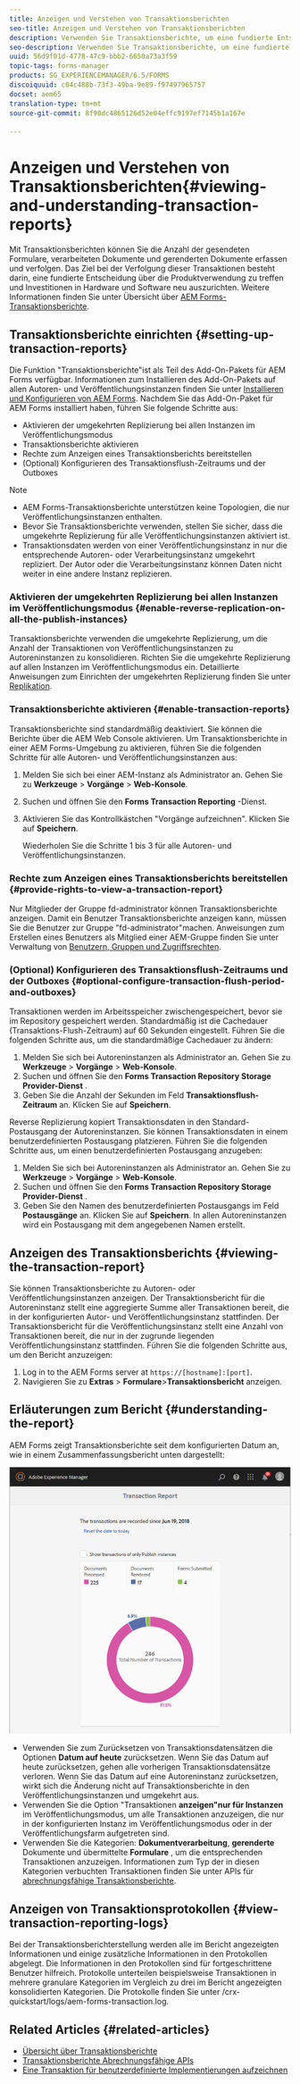 ```yaml
---
title: Anzeigen und Verstehen von Transaktionsberichten
seo-title: Anzeigen und Verstehen von Transaktionsberichten
description: Verwenden Sie Transaktionsberichte, um eine fundierte Entscheidung über die Produktverwendung zu treffen und Investitionen in Hardware und Software neu auszurichten.
seo-description: Verwenden Sie Transaktionsberichte, um eine fundierte Entscheidung über die Produktverwendung zu treffen und Investitionen in Hardware und Software neu auszurichten.
uuid: 56d9f01d-4778-47c9-bbb2-6650a73a3f59
topic-tags: forms-manager
products: SG_EXPERIENCEMANAGER/6.5/FORMS
discoiquuid: c04c488b-73f3-49ba-9e89-f97497965757
docset: aem65
translation-type: tm+mt
source-git-commit: 8f90dc4865126d52e04effc9197ef7145b1a167e

---
```



# Anzeigen und Verstehen von Transaktionsberichten{#viewing-and-understanding-transaction-reports}

Mit Transaktionsberichten können Sie die Anzahl der gesendeten Formulare, verarbeiteten Dokumente und gerenderten Dokumente erfassen und verfolgen. Das Ziel bei der Verfolgung dieser Transaktionen besteht darin, eine fundierte Entscheidung über die Produktverwendung zu treffen und Investitionen in Hardware und Software neu auszurichten. Weitere Informationen finden Sie unter Übersicht über [AEM Forms-Transaktionsberichte](../../forms/using/transaction-reports-overview.md).

## Transaktionsberichte einrichten {#setting-up-transaction-reports}

Die Funktion &quot;Transaktionsberichte&quot;ist als Teil des Add-On-Pakets für AEM Forms verfügbar. Informationen zum Installieren des Add-On-Pakets auf allen Autoren- und Veröffentlichungsinstanzen finden Sie unter [Installieren und Konfigurieren von AEM Forms](/help/forms/using/installing-configuring-aem-forms-osgi.md). Nachdem Sie das Add-On-Paket für AEM Forms installiert haben, führen Sie folgende Schritte aus:

* Aktivieren der umgekehrten Replizierung bei allen Instanzen im Veröffentlichungsmodus
* Transaktionsberichte aktivieren
* Rechte zum Anzeigen eines Transaktionsberichts bereitstellen
* (Optional) Konfigurieren des Transaktionsflush-Zeitraums und der Outboxes [](/help/forms/using/installing-configuring-aem-forms-osgi.md)

>[!NOTE]
>
>* AEM Forms-Transaktionsberichte unterstützen keine Topologien, die nur Veröffentlichungsinstanzen enthalten.
>* Bevor Sie Transaktionsberichte verwenden, stellen Sie sicher, dass die umgekehrte Replizierung für alle Veröffentlichungsinstanzen aktiviert ist.
>* Transaktionsdaten werden von einer Veröffentlichungsinstanz in nur die entsprechende Autoren- oder Verarbeitungsinstanz umgekehrt repliziert. Der Autor oder die Verarbeitungsinstanz können Daten nicht weiter in eine andere Instanz replizieren.
>



### Aktivieren der umgekehrten Replizierung bei allen Instanzen im Veröffentlichungsmodus {#enable-reverse-replication-on-all-the-publish-instances}

Transaktionsberichte verwenden die umgekehrte Replizierung, um die Anzahl der Transaktionen von Veröffentlichungsinstanzen zu Autoreninstanzen zu konsolidieren. Richten Sie die umgekehrte Replizierung auf allen Instanzen im Veröffentlichungsmodus ein. Detaillierte Anweisungen zum Einrichten der umgekehrten Replizierung finden Sie unter [Replikation](/help/sites-deploying/replication.md).

### Transaktionsberichte aktivieren {#enable-transaction-reports}

Transaktionsberichte sind standardmäßig deaktiviert. Sie können die Berichte über die AEM Web Console aktivieren. Um Transaktionsberichte in einer AEM Forms-Umgebung zu aktivieren, führen Sie die folgenden Schritte für alle Autoren- und Veröffentlichungsinstanzen aus:

1. Melden Sie sich bei einer AEM-Instanz als Administrator an. Gehen Sie zu **Werkzeuge** > **Vorgänge** > **Web-Konsole**.
1. Suchen und öffnen Sie den **Forms Transaction Reporting** -Dienst.
1. Aktivieren Sie das Kontrollkästchen &quot;Vorgänge aufzeichnen&quot;. Klicken Sie auf **Speichern**.

   Wiederholen Sie die Schritte 1 bis 3 für alle Autoren- und Veröffentlichungsinstanzen.

### Rechte zum Anzeigen eines Transaktionsberichts bereitstellen {#provide-rights-to-view-a-transaction-report}

Nur Mitglieder der Gruppe fd-administrator können Transaktionsberichte anzeigen. Damit ein Benutzer Transaktionsberichte anzeigen kann, müssen Sie die Benutzer zur Gruppe &quot;fd-administrator&quot;machen. Anweisungen zum Erstellen eines Benutzers als Mitglied einer AEM-Gruppe finden Sie unter Verwaltung von [Benutzern, Gruppen und Zugriffsrechten](/help/sites-administering/user-group-ac-admin.md).

### (Optional) Konfigurieren des Transaktionsflush-Zeitraums und der Outboxes {#optional-configure-transaction-flush-period-and-outboxes}

Transaktionen werden im Arbeitsspeicher zwischengespeichert, bevor sie im Repository gespeichert werden. Standardmäßig ist die Cachedauer (Transaktions-Flush-Zeitraum) auf 60 Sekunden eingestellt. Führen Sie die folgenden Schritte aus, um die standardmäßige Cachedauer zu ändern:

1. Melden Sie sich bei Autoreninstanzen als Administrator an. Gehen Sie zu **Werkzeuge** > **Vorgänge** > **Web-Konsole**.
1. Suchen und öffnen Sie den **Forms Transaction Repository Storage Provider-Dienst** .
1. Geben Sie die Anzahl der Sekunden im Feld **Transaktionsflush-Zeitraum** an. Klicken Sie auf **Speichern**.

Reverse Replizierung kopiert Transaktionsdaten in den Standard-Postausgang der Autoreninstanzen. Sie können Transaktionsdaten in einem benutzerdefinierten Postausgang platzieren. Führen Sie die folgenden Schritte aus, um einen benutzerdefinierten Postausgang anzugeben:

1. Melden Sie sich bei Autoreninstanzen als Administrator an. Gehen Sie zu **Werkzeuge** > **Vorgänge** > **Web-Konsole**.
1. Suchen und öffnen Sie den **Forms Transaction Repository Storage Provider-Dienst** .
1. Geben Sie den Namen des benutzerdefinierten Postausgangs im Feld **Postausgänge** an. Klicken Sie auf **Speichern**. In allen Autoreninstanzen wird ein Postausgang mit dem angegebenen Namen erstellt.

## Anzeigen des Transaktionsberichts {#viewing-the-transaction-report}

Sie können Transaktionsberichte zu Autoren- oder Veröffentlichungsinstanzen anzeigen. Der Transaktionsbericht für die Autoreninstanz stellt eine aggregierte Summe aller Transaktionen bereit, die in der konfigurierten Autor- und Veröffentlichungsinstanz stattfinden. Der Transaktionsbericht für die Veröffentlichungsinstanz stellt eine Anzahl von Transaktionen bereit, die nur in der zugrunde liegenden Veröffentlichungsinstanz stattfinden. Führen Sie die folgenden Schritte aus, um den Bericht anzuzeigen:

1. Log in to the AEM Forms server at `https://[hostname]:[port]`.
1. Navigieren Sie zu **Extras** > **Formulare**>**Transaktionsbericht** anzeigen.

## Erläuterungen zum Bericht {#understanding-the-report}

AEM Forms zeigt Transaktionsberichte seit dem konfigurierten Datum an, wie in einem Zusammenfassungsbericht unten dargestellt:

![sample-transaction-report-author](assets/sample-transaction-report-author.png)

* Verwenden Sie zum Zurücksetzen von Transaktionsdatensätzen die Optionen **Datum auf heute** zurücksetzen. Wenn Sie das Datum auf heute zurücksetzen, gehen alle vorherigen Transaktionsdatensätze verloren. Wenn Sie das Datum auf eine Autoreninstanz zurücksetzen, wirkt sich die Änderung nicht auf Transaktionsberichte in den Veröffentlichungsinstanzen und umgekehrt aus.
* Verwenden Sie die Option &quot;Transaktionen **anzeigen&quot;nur für Instanzen** im Veröffentlichungsmodus, um alle Transaktionen anzuzeigen, die nur in der konfigurierten Instanz im Veröffentlichungsmodus oder in der Veröffentlichungsfarm aufgetreten sind.
* Verwenden Sie die Kategorien: **Dokumentverarbeitung**, **gerenderte** Dokumente und übermittelte **Formulare** , um die entsprechenden Transaktionen anzuzeigen. Informationen zum Typ der in diesen Kategorien verbuchten Transaktionen finden Sie unter APIs für [abrechnungsfähige Transaktionsberichte](../../forms/using/transaction-reports-billable-apis.md).

## Anzeigen von Transaktionsprotokollen {#view-transaction-reporting-logs}

Bei der Transaktionsberichterstellung werden alle im Bericht angezeigten Informationen und einige zusätzliche Informationen in den Protokollen abgelegt. Die Informationen in den Protokollen sind für fortgeschrittene Benutzer hilfreich. Protokolle unterteilen beispielsweise Transaktionen in mehrere granulare Kategorien im Vergleich zu drei im Bericht angezeigten konsolidierten Kategorien. Die Protokolle finden Sie unter /crx-quickstart/logs/aem-forms-transaction.log.

## Related Articles {#related-articles}

* [Übersicht über Transaktionsberichte](../../forms/using/transaction-reports-overview.md)
* [Transaktionsberichte Abrechnungsfähige APIs](../../forms/using/transaction-reports-billable-apis.md)
* [Eine Transaktion für benutzerdefinierte Implementierungen aufzeichnen](/help/forms/using/record-transaction-custom-implementation.md)

